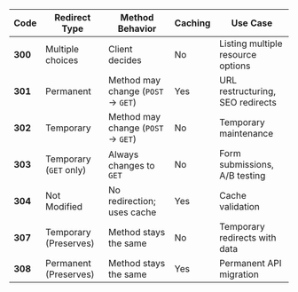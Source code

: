 | **Code** | **Redirect Type**      | **Method Behavior**                | **Caching** | **Use Case**                        |
|----------|-------------------------|-------------------------------------|-------------|--------------------------------------|
| **300**  | Multiple choices        | Client decides                     | No          | Listing multiple resource options   |
| **301**  | Permanent               | Method may change (`POST` → `GET`) | Yes         | URL restructuring, SEO redirects    |
| **302**  | Temporary               | Method may change (`POST` → `GET`) | No          | Temporary maintenance               |
| **303**  | Temporary (`GET` only)  | Always changes to `GET`            | No          | Form submissions, A/B testing       |
| **304**  | Not Modified            | No redirection; uses cache         | Yes         | Cache validation                    |
| **307**  | Temporary (Preserves)   | Method stays the same              | No          | Temporary redirects with data       |
| **308**  | Permanent (Preserves)   | Method stays the same              | Yes         | Permanent API migration             |
